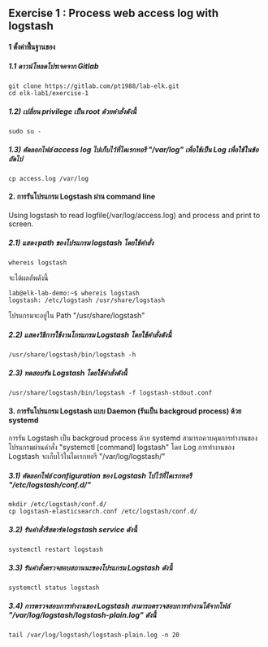 ## Exercise 1 : Process web access log with logstash

#### 1 ตั้งค่าพื้่นฐานของ

##### 1.1 ดาวน์โหลดโปรเจคจาก Gitlab  
```
git clone https://gitlab.com/pt1988/lab-elk.git
cd elk-lab1/exercise-1
```


##### 1.2) เปลี่ยน privilege เป็น root ด้วยคำสั่งดังนี้
```
sudo su -
```

##### 1.3) คัดลอกไฟล์ access log ไปเก็บไว้ที่ไดเรกทอรี "/var/log" เพื่อใช้เป็น Log เพื่อใช้ในข้อถัดไป
```
cp access.log /var/log
```

#### 2. การรันโปรแกรม Logstash ผ่าน command line
Using logstash to read logfile(/var/log/access.log) and process and print to screen.

##### 2.1) แสดง path ของโปรแกรม logstash โดยใช้คำสั่ง
```
whereis logstash
```
จะได้ผลลัพดังนี้
```
lab@elk-lab-demo:~$ whereis logstash
logstash: /etc/logstash /usr/share/logstash
```
โปรแกรมจะอยู่ใน Path "/usr/share/logstash"

##### 2.2) แสดงวิธีการใช้งานโกรแกรม Logstash โดยใช้คำสั่งดังนี้
```
/usr/share/logstash/bin/logstash -h
```

##### 2.3) ทดสอบรัน Logstash โดยใช้คำสั่งดังนี้
```
/usr/share/logstash/bin/logstash -f logstash-stdout.conf
```

#### 3. การรันโปรแกรม Logstash แบบ Daemon (รันเป็น backgroud process) ด้วย systemd 
การรัน Logstash เป็น backgroud process ด้วย systemd สามารถควบคุมการทำงานของโปรแกรมผ่านคำสั่ง "systemctl [command] logstash"
โดย Log การทำงานของ Logstash จะเก็บไว้ในไดเรกทอรี "/var/log/logstash/"

##### 3.1) คัดลอกไฟล์ configuration ของ Logstash ไปไว้ที่ไดเรกทอรี "/etc/logstash/conf.d/"
```
mkdir /etc/logstash/conf.d/
cp logstash-elasticsearch.conf /etc/logstash/conf.d/
```

##### 3.2) รันคำสั่งรีสตาร์ต logstash service ดังนี้
```
systemctl restart logstash
```

##### 3.3) รันคำสั่งตรวจสอบสถานนะของโปรแกรม Logstash ดังนี้
```
systemctl status logstash
```

##### 3.4) การตรวจสอบการทำงานของ Logstash สามารถตรวจสอบการทำงานได้จากไฟล์ "/var/log/logstash/logstash-plain.log" ดังนี้
```
tail /var/log/logstash/logstash-plain.log -n 20 
```
